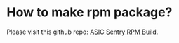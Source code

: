 # How to make rpm package?
Please visit this github repo: [ASIC Sentry RPM Build](https://github.com/nguyenvinhlinh/ASIC-Sentry-RPM-Build).
